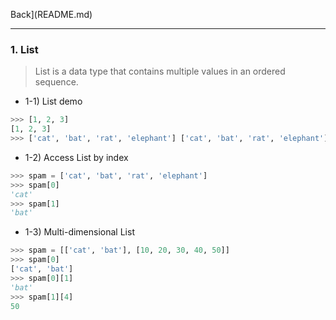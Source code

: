 Back](README.md)

<hr>

### 1. List

> List is a data type that contains multiple values in an ordered sequence.

- 1-1) List demo

```python
>>> [1, 2, 3]
[1, 2, 3]
>>> ['cat', 'bat', 'rat', 'elephant'] ['cat', 'bat', 'rat', 'elephant']
```

- 1-2) Access List by index

```python
>>> spam = ['cat', 'bat', 'rat', 'elephant']
>>> spam[0]
'cat'
>>> spam[1]
'bat'
```

- 1-3) Multi-dimensional List

```python
>>> spam = [['cat', 'bat'], [10, 20, 30, 40, 50]]
>>> spam[0]
['cat', 'bat']
>>> spam[0][1]
'bat'
>>> spam[1][4]
50
```
